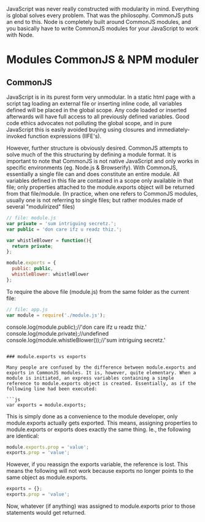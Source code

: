 JavaScript was never really constructed with modularity in mind. Everything is
global solves every problem. That was the philosophy. CommonJS puts an end to
this. Node is completely built around CommonJS modules, and you basically have
to write CommonJS modules for your JavaScript to work with Node.

# Modules CommonJS & NPM moduler

## CommonJS

JavaScript is in its purest form very unmodular. In a static html page with a
script tag loading an external file or inserting inline code, all variables
defined will be placed in the global scope. Any code loaded or inserted
afterwards will have full access to all previously defined variables. Good code
ethics advocates not polluting the global scope, and in pure JavaScript this is
easily avoided buying using closures and immediately-invoked function
expressions (IIFE's).

However, further structure is obviously desired. CommonJS attempts to solve
much of the this structuring by defining a module format. It is important to
note that CommonJS is not native JavaScript and only works in specific
environments (eg. Node.js & Browserify). With CommonJS, essentially a single
file can and does constitute an entire module. All variables defined in this
file are contained in a scope only available in that file; only properties
attached to the module.exports object will be returned from that file/module.
(In practice, when one refers to CommonJS modules, usually one is not referring
to single files; but rather modules made of several "modulirized" files)


```js
// file: module.js
var private = 'sum intriguing secretz.';
var public = 'don care ifz u readz thiz.';

var whistleBlower = function(){
  return private;
};

module.exports = {
  public: public,
  whistleBlower: whistleBlower
};
```

To require the above file (module.js) from the same folder as the current file:

```js
// file: app.js
var module = require('./module.js');
```

console.log(module.public);//'don care ifz u readz thiz.'
console.log(module.private);//undefined
console.log(module.whistleBlower());//'sum intriguing secretz.'
```

### module.exports vs exports

Many people are confused by the difference between module.exports and exports in CommonJS modules. It is, however, quite elementary. When a module is initiated, an express variables containing a simple reference to module.exports object is created. Essentially, as if the following line had been executed:

```js
var exports = module.exports;
```

This is simply done as a convenience to the module developer, only
module.exports actually gets exported. This means, assigning properties to
module.exports or exports does exactly the same thing. Ie., the following are
identical:

```js
module.exports.prop = 'value';
exports.prop = 'value';
```

However, if you reassign the exports variable, the reference is lost. This
means the following will not work because exports no longer points to the same
object as module.exports.

```js
exports = {};
exports.prop = 'value';
```

Now, whatever (if anything) was assigned to module.exports prior to those
statements would get returned.

